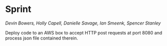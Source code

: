 # Sprint

*Devin Bowers, Holly Capell, Danielle Savage, Ian Smeenk, Spencer Stanley*

Deploy code to an AWS box to accept HTTP post requests at port 8080 and process json file contained therein.

